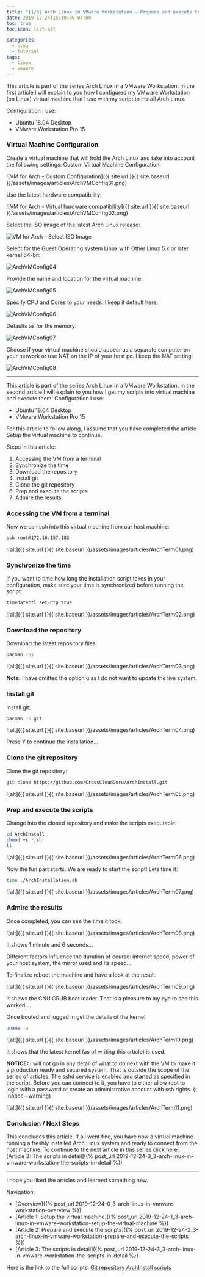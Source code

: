 ```yaml
---
title: "[1/3] Arch Linux in VMware Workstation – Prepare and execute the scripts"
date: 2019-12-24T15:10:00-04:00
toc: true
toc_icon: list-alt

categories:
  - blog
  - tutorial
tags:
  - linux
  - vmware
---
```


This article is part of the series Arch Linux in a VMware Workstation. In the first article I will explain to you how I configured my VMware Workstation (on Linux) virtual machine that I use with my script to install Arch Linux.

Configuration I use:

* Ubuntu 18.04 Desktop
* VMware Workstation Pro 15

### Virtual Machine Configuration

Create a virtual machine that will hold the Arch Linux and take into account the following settings: Custom Virtual Machine Configuration:

![VM for Arch - Custom Configuration]({{ site.url }}{{ site.baseurl }}/assets/images/articles/ArchVMConfig01.png)

Use the latest hardware compatibility:

![VM for Arch - Virtual hardware compatibility]({{ site.url }}{{ site.baseurl }}/assets/images/articles/ArchVMConfig02.png)

Select the ISO image of the latest Arch Linux release:

![VM for Arch - Select ISO Image](https://raw.githubusercontent.com/CrossCloudGuru/CrossCloudGuru.github.io/master/assets/images/articles/ArchVMConfig03.png)

Select for the Guest Operating system Linux with Other Linux 5.x or later kernel 64-bit:

![ArchVMConfig04](https://raw.githubusercontent.com/CrossCloudGuru/CrossCloudGuru.github.io/master/assets/images/articles/ArchVMConfig04.png)

Provide the name and location for the virtual machine:

![ArchVMConfig05](https://raw.githubusercontent.com/CrossCloudGuru/CrossCloudGuru.github.io/master/assets/images/articles/ArchVMConfig05.png)

Specify CPU and Cores to your needs. I keep it default here:

![ArchVMConfig06](https://raw.githubusercontent.com/CrossCloudGuru/CrossCloudGuru.github.io/master/assets/images/articles/ArchVMConfig06.png)

Defaults as for the memory:

![ArchVMConfig07](https://raw.githubusercontent.com/CrossCloudGuru/CrossCloudGuru.github.io/master/assets/images/articles/ArchVMConfig07.png)

Choose if your virtual machine should appear as a separate computer on your network or use NAT on the IP of your host pc. I keep the NAT setting:

![ArchVMConfig08](https://raw.githubusercontent.com/CrossCloudGuru/CrossCloudGuru.github.io/master/assets/images/articles/ArchVMConfig08.png)



---

This article is part of the series Arch Linux in a VMware Workstation. In the second article I will explain to you how I get my scripts into virtual machine and execute them.
Configuration I use:

* Ubuntu 18.04 Desktop
* VMware Workstation Pro 15

For this article to follow along, I assume that you have completed the article Setup the virtual machine to continue.

Steps in this article: 

1. Accessing the VM from a terminal
1. Synchronize the time
1. Download the repository
1. Install git
1. Clone the git repository
1. Prep and execute the scripts
1. Admire the results

### Accessing the VM from a terminal

Now we can ssh into this virtual machine from our host machine:

```bash
ssh root@172.16.157.183
```

![alt]({{ site.url }}{{ site.baseurl }}/assets/images/articles/ArchTerm01.png)

### Synchronize the time


If you want to time how long the installation script takes in your configuration, make sure your time is synchronized before running the script:

```bash
timedatectl set-ntp true
```

![alt]({{ site.url }}{{ site.baseurl }}/assets/images/articles/ArchTerm02.png)

### Download the repository

Download the latest repository files:

```bash
pacman -Sy
```

![alt]({{ site.url }}{{ site.baseurl }}/assets/images/articles/ArchTerm03.png)

**Note:** I have omitted the option u as I do not want to update the live system.

### Install git

Install git:

```bash
pacman -S git
```

![alt]({{ site.url }}{{ site.baseurl }}/assets/images/articles/ArchTerm04.png)

Press Y to continue the installation…

### Clone the git repository

Clone the git repository:

```bash
git clone https://github.com/CrossCloudGuru/ArchInstall.git
```

![alt]({{ site.url }}{{ site.baseurl }}/assets/images/articles/ArchTerm05.png)

### Prep and execute the scripts

Change into the cloned repository and make the scripts executable:

```bash
cd ArchInstall
chmod +x *.sh
ll
```

![alt]({{ site.url }}{{ site.baseurl }}/assets/images/articles/ArchTerm06.png)

Now the fun part starts. We are ready to start the script! Lets time it:

```bash
time ./ArchInstallation.sh
```

![alt]({{ site.url }}{{ site.baseurl }}/assets/images/articles/ArchTerm07.png)

### Admire the results

Once completed, you can see the time it took:

![alt]({{ site.url }}{{ site.baseurl }}/assets/images/articles/ArchTerm08.png)

It shows 1 minute and 6 seconds…

Different factors influence the duration of course: internet speed, power of your host system, the mirror used and its speed…

To finalize reboot the machine and have a look at the result:

![alt]({{ site.url }}{{ site.baseurl }}/assets/images/articles/ArchTerm09.png)

It shows the GNU GRUB boot loader. That is a pleasure to my eye to see this worked …

Once booted and logged in get the details of the kernel:

```bash
uname -a
```

![alt]({{ site.url }}{{ site.baseurl }}/assets/images/articles/ArchTerm10.png)

It shows that the latest kernel (as of writing this article) is used.

**NOTICE:** I will not go in any detail of what to do next with the VM to make it a production ready and secured system. That is outside the scope of the series of articles. The sshd service is enabled and started as specified in the script. Before you can connect to it, you have to either allow root to login with a password or create an administrative account with ssh rights.
 {: .notice--warning}
 
 ![alt]({{ site.url }}{{ site.baseurl }}/assets/images/articles/ArchTerm11.png)

### Conclusion / Next Steps

This concludes this article. If all went fine, you have now a virtual machine running a freshly installed Arch Linux system and ready to connect from the host machine. To continue to the next article in this series click here: [Article 3: The scripts in detail]({% post_url 2019-12-24-3_3-arch-linux-in-vmware-workstation-the-scripts-in-detail %})

---

I hope you liked the articles and learned something new. 

Navigation:  

- [Overview]({% post_url 2019-12-24-0_3-arch-linux-in-vmware-workstation-overview %})
- [Article 1: Setup the virtual machine]({% post_url 2019-12-24-1_3-arch-linux-in-vmware-workstation-setup-the-virtual-machine %})
- [Article 2: Prepare and execute the scripts]({% post_url 2019-12-24-2_3-arch-linux-in-vmware-workstation-prepare-and-execute-the-scripts %})
- [Article 3: The scripts in detail]({% post_url 2019-12-24-3_3-arch-linux-in-vmware-workstation-the-scripts-in-detail %})

Here is the link to the full scripts:
[Git repository ArchInstall scripts](https://github.com/CrossCloudGuru/ArchInstall)
